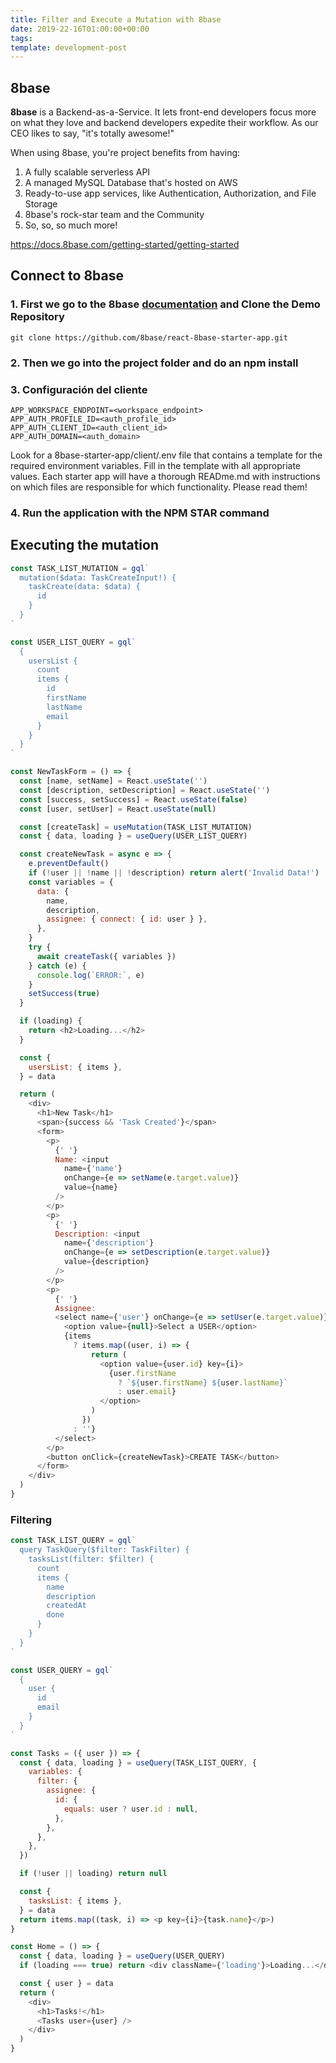 ```yaml
---
title: Filter and Execute a Mutation with 8base
date: 2019-22-16T01:00:00+00:00
tags:
template: development-post
---
```


## 8base

**8base** is a Backend-as-a-Service. It lets front-end developers focus more on what they love and backend developers expedite their workflow. As our CEO likes to say, "it's totally awesome!"

When using 8base, you're project benefits from having:

1. A fully scalable serverless API
2. A managed MySQL Database that's hosted on AWS
3. Ready-to-use app services, like Authentication, Authorization, and File Storage
4. 8base's rock-star team and the Community
5. So, so, so much more!

<https://docs.8base.com/getting-started/getting-started>

## Connect to 8base

### 1. First we go to the 8base [documentation](https://docs.8base.com/getting-started/quick-start) and Clone the Demo Repository

    git clone https://github.com/8base/react-8base-starter-app.git

### 2. Then we go into the project folder and do an npm install

### 3. Configuración del cliente

    APP_WORKSPACE_ENDPOINT=<workspace_endpoint>
    APP_AUTH_PROFILE_ID=<auth_profile_id>
    APP_AUTH_CLIENT_ID=<auth_client_id>
    APP_AUTH_DOMAIN=<auth_domain>

Look for a 8base-starter-app/client/.env file that contains a template for the required environment variables. Fill in the template with all appropriate values. Each starter app will have a thorough READme.md with instructions on which files are responsible for which functionality. Please read them!

### 4. Run the application with the NPM STAR command

## Executing the mutation

```javascript
const TASK_LIST_MUTATION = gql`
  mutation($data: TaskCreateInput!) {
    taskCreate(data: $data) {
      id
    }
  }
`

const USER_LIST_QUERY = gql`
  {
    usersList {
      count
      items {
        id
        firstName
        lastName
        email
      }
    }
  }
`

const NewTaskForm = () => {
  const [name, setName] = React.useState('')
  const [description, setDescription] = React.useState('')
  const [success, setSuccess] = React.useState(false)
  const [user, setUser] = React.useState(null)

  const [createTask] = useMutation(TASK_LIST_MUTATION)
  const { data, loading } = useQuery(USER_LIST_QUERY)

  const createNewTask = async e => {
    e.preventDefault()
    if (!user || !name || !description) return alert('Invalid Data!')
    const variables = {
      data: {
        name,
        description,
        assignee: { connect: { id: user } },
      },
    }
    try {
      await createTask({ variables })
    } catch (e) {
      console.log(`ERROR:`, e)
    }
    setSuccess(true)
  }

  if (loading) {
    return <h2>Loading...</h2>
  }

  const {
    usersList: { items },
  } = data

  return (
    <div>
      <h1>New Task</h1>
      <span>{success && 'Task Created'}</span>
      <form>
        <p>
          {' '}
          Name: <input
            name={'name'}
            onChange={e => setName(e.target.value)}
            value={name}
          />
        </p>
        <p>
          {' '}
          Description: <input
            name={'description'}
            onChange={e => setDescription(e.target.value)}
            value={description}
          />
        </p>
        <p>
          {' '}
          Assignee:
          <select name={'user'} onChange={e => setUser(e.target.value)}>
            <option value={null}>Select a USER</option>
            {items
              ? items.map((user, i) => {
                  return (
                    <option value={user.id} key={i}>
                      {user.firstName
                        ? `${user.firstName} ${user.lastName}`
                        : user.email}
                    </option>
                  )
                })
              : ''}
          </select>
        </p>
        <button onClick={createNewTask}>CREATE TASK</button>
      </form>
    </div>
  )
}
```

### Filtering

```javascript
const TASK_LIST_QUERY = gql`
  query TaskQuery($filter: TaskFilter) {
    tasksList(filter: $filter) {
      count
      items {
        name
        description
        createdAt
        done
      }
    }
  }
`

const USER_QUERY = gql`
  {
    user {
      id
      email
    }
  }
`

const Tasks = ({ user }) => {
  const { data, loading } = useQuery(TASK_LIST_QUERY, {
    variables: {
      filter: {
        assignee: {
          id: {
            equals: user ? user.id : null,
          },
        },
      },
    },
  })

  if (!user || loading) return null

  const {
    tasksList: { items },
  } = data
  return items.map((task, i) => <p key={i}>{task.name}</p>)
}

const Home = () => {
  const { data, loading } = useQuery(USER_QUERY)
  if (loading === true) return <div className={'loading'}>Loading...</div>

  const { user } = data
  return (
    <div>
      <h1>Tasks!</h1>
      <Tasks user={user} />
    </div>
  )
}
```
